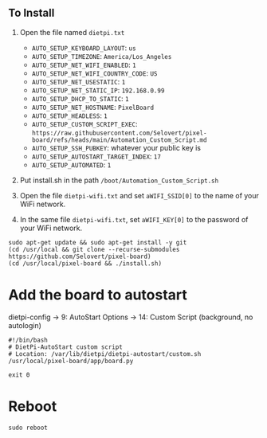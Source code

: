 ## To Install

1. Open the file named `dietpi.txt`
    - `AUTO_SETUP_KEYBOARD_LAYOUT`: `us`
    - `AUTO_SETUP_TIMEZONE`: `America/Los_Angeles`
    - `AUTO_SETUP_NET_WIFI_ENABLED`: `1`
    - `AUTO_SETUP_NET_WIFI_COUNTRY_CODE`: `US`
    - `AUTO_SETUP_NET_USESTATIC`: `1`
    - `AUTO_SETUP_NET_STATIC_IP`: `192.168.0.99`
    - `AUTO_SETUP_DHCP_TO_STATIC`: `1`
    - `AUTO_SETUP_NET_HOSTNAME`: `PixelBoard`
    - `AUTO_SETUP_HEADLESS`: `1`
    - `AUTO_SETUP_CUSTOM_SCRIPT_EXEC`: `https://raw.githubusercontent.com/Selovert/pixel-board/refs/heads/main/Automation_Custom_Script.md`
    - `AUTO_SETUP_SSH_PUBKEY`: whatever your public key is
    - `AUTO_SETUP_AUTOSTART_TARGET_INDEX`: `17`
    - `AUTO_SETUP_AUTOMATED`: `1`

2. Put install.sh in the path `/boot/Automation_Custom_Script.sh`
2. Open the file `dietpi-wifi.txt` and set `aWIFI_SSID[0]` to the name of your WiFi network.
3. In the same file `dietpi-wifi.txt`, set `aWIFI_KEY[0]` to the password of your WiFi network.

```
sudo apt-get update && sudo apt-get install -y git
(cd /usr/local && git clone --recurse-submodules https://github.com/Selovert/pixel-board)
(cd /usr/local/pixel-board && ./install.sh)
```

# Add the board to autostart
dietpi-config -> 9: AutoStart Options -> 14: Custom Script (background, no autologin)
```
#!/bin/bash
# DietPi-AutoStart custom script
# Location: /var/lib/dietpi/dietpi-autostart/custom.sh
/usr/local/pixel-board/app/board.py

exit 0
```

# Reboot
```
sudo reboot
```
